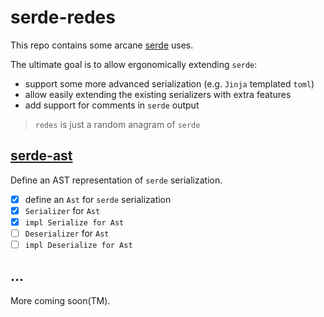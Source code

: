 # serde-redes

This repo contains some arcane [serde](https://github.com/serde-rs/serde) uses.

The ultimate goal is to allow ergonomically extending `serde`:
- support some more advanced serialization (e.g. `Jinja` templated `toml`)
- allow easily extending the existing serializers with extra features
- add support for comments in `serde` output

> `redes` is just a random anagram of `serde`

## [serde-ast](./serde-ast/)

Define an AST representation of `serde` serialization.

- [x] define an `Ast` for `serde` serialization
- [x] `Serializer` for `Ast`
- [x] `impl Serialize for Ast`
- [ ] `Deserializer` for `Ast`
- [ ] `impl Deserialize for Ast`

## ...

More coming soon(TM).

